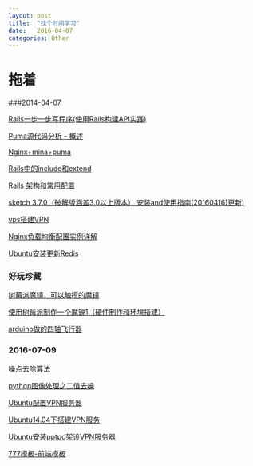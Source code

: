 ```yaml
---
layout: post
title:  "找个时间学习"
date:   2016-04-07
categories: Other
---
```


# 拖着
###2014-04-07

[Rails一步一步写程序(使用Rails构建API实践)](https://ruby-china.org/topics/25822)

[Puma源代码分析 - 概述](https://ruby-china.org/topics/24378)

[Nginx+mina+puma](https://segmentfault.com/a/1190000002918225)

[Rails中的include和extend](http://developer.51cto.com/art/200907/132919.htm)

[Rails 架构和常用配置](http://blog.58share.com/?p=232)

[sketch 3.7.0（破解版涵盖3.0以上版本） 安装and使用指南(20160416)更新)](http://www.jianshu.com/p/3590f089e500)

[vps搭建VPN](http://www.epooll.com/archives/642/)

[Nginx负载均衡配置实例详解](http://www.php100.com/html/program/nginx/2013/0905/5525.html)

[Ubuntu安装更新Redis](http://skyao.github.io/2014/11/02/redis-install-aptget/)



### 好玩珍藏
[树莓派魔镜，可以触摸的魔镜](http://tieba.baidu.com/p/4326191804?pn=1)

[使用树莓派制作一个魔镜1（硬件制作和环境搭建）](http://www.hellowk.cc/2016/02/18/raspberry-pi-magic-mirror-1/)

[arduino做的四轴飞行器](http://www.ndiy.cn/thread-38105-1-1.html)

### 2016-07-09

噪点去除算法

[python图像处理之二值去噪](http://www.360doc.com/content/12/1006/21/9369336_239836993.shtml)

[Ubuntu配置VPN服务器](http://www.guokr.com/blog/122010/)

[Ubuntu14.04下搭建VPN服务](http://my.oschina.net/isnail/blog/363151?p=3&temp=1468026669173#blog-comments-list)

[Ubuntu安装pptpd架设VPN服务器](http://my.oschina.net/isnail/blog/363151?p=3&temp=1468026669173#blog-comments-list)

[777模板-前端模板](http://www.777moban.com/index.html)
















